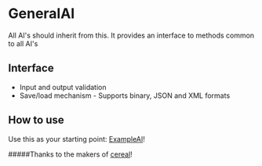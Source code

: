 GeneralAI
=========

All AI's should inherit from this. It provides an interface to methods common to all AI's

Interface
---------
- Input and output validation
- Save/load mechanism - Supports binary, JSON and XML formats

How to use
----------
Use this as your starting point: [ExampleAI](/ExampleAI "Minimalistic code for subclasses of GeneralAI")!


#####Thanks to the makers of [cereal](https://github.com/USCiLab/cereal "C++11 Serialization library by University of Southern California")!
